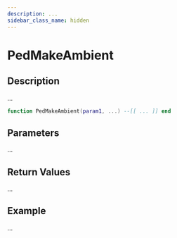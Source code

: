 ```yaml
---
description: ...
sidebar_class_name: hidden
---
```


# PedMakeAmbient

## Description

...

```lua
function PedMakeAmbient(param1, ...) --[[ ... ]] end
```

## Parameters

...

## Return Values

...

## Example

...

